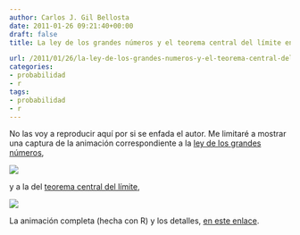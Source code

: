 ```yaml
---
author: Carlos J. Gil Bellosta
date: 2011-01-26 09:21:40+00:00
draft: false
title: La ley de los grandes números y el teorema central del límite en dos animaciones

url: /2011/01/26/la-ley-de-los-grandes-numeros-y-el-teorema-central-del-limite-en-dos-animaciones/
categories:
- probabilidad
- r
tags:
- probabilidad
- r
---
```


No las voy a reproducir aquí por si se enfada el autor. Me limitaré a mostrar una captura de la animación correspondiente a la [ley de los grandes números](http://es.wikipedia.org/wiki/Ley_de_los_grandes_n%C3%BAmeros),

[![](/wp-uploads/2011/01/ley_grandes_numeros.png#center)
](/wp-uploads/2011/01/ley_grandes_numeros.png#center)

y a la del [teorema central del límite](http://es.wikipedia.org/wiki/Teorema_central_del_l%C3%ADmite),

[![](/wp-uploads/2011/01/teorema_central_del_limite.png#center)
](/wp-uploads/2011/01/teorema_central_del_limite.png#center)

La animación completa (hecha con R) y los detalles, [en este enlace](http://freakonometrics.blog.free.fr/index.php?post/2011/01/17/Statistiques%2C-STT2700%2C-cours-du-19/01%3A-%C3%A9chantillonnage%2C-TCL-et-LGN).
